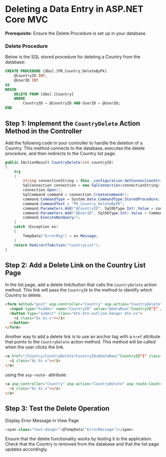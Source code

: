 # Deleting a Data Entry in ASP.NET Core MVC

**Prerequisite**: Ensure the Delete Procedure is set up in your database.

### Delete Procedure

Below is the SQL stored procedure for deleting a Country from the database:

```sql
CREATE PROCEDURE [dbo].[PR_Country_DeleteByPk]
    @CountryID INT,
    @UserID INT
AS
BEGIN
    DELETE FROM [dbo].[Country]
    WHERE 
        CountryID = @CountryID AND UserID = @UserID;
END
```

## Step 1: Implement the `CountryDelete` Action Method in the Controller

Add the following code in your controller to handle the deletion of a Country. This method connects to the database, executes the delete procedure, and then redirects to the Country list page.

```csharp
public IActionResult CountryDelete(int countryID)
{
    try
    {
        string connectionString = this._configuration.GetConnectionString("ConnectionString");
        SqlConnection connection = new SqlConnection(connectionString);
        connection.Open();
        SqlCommand command = connection.CreateCommand();
        command.CommandType = System.Data.CommandType.StoredProcedure;
        command.CommandText = "PR_Country_DeleteByPK";
        command.Parameters.Add("@CountryID", SqlDbType.Int).Value = countryID;
        command.Parameters.Add("@UserID", SqlDbType.Int).Value = CommonVariable.UserID();
        command.ExecuteNonQuery();
    }
    catch (Exception ex)
    {
        TempData["ErrorMsg"] = ex.Message;
    }
    return RedirectToAction("CountryList");
}
```

## Step 2: Add a Delete Link on the Country List Page

In the list page, add a delete link/button that calls the `CountryDelete` action method. This link will pass the `CountryID` to the method to identify which Country to delete.

```html
<form method="post" asp-controller="Country" asp-action="CountryDelete">
  <input type="hidden" name="CountryID" value="@dataRow["CountryID"]" />
  <button type="submit" class="btn btn-outline-danger btn-xs">
    <i class="bi bi-x"></i>
  </button>
</form>
```

Another way to add a delete link is to use an anchor tag with a `href` attribute that points to the `CountryDelete` action method. This method will be called when the user clicks the link.

```html
<a href="/Country/CountryDelete?CountryID=@dataRow["CountryID"]" class="btn btn-outline-danger btn-xs">
  <i class="bi bi-x"></i>
</a>

```

using the `asp-route-` attribute:

```html
<a asp-controller="Country" asp-action="CountryDelete" asp-route-CountryID="@dataRow["CountryID"]" class="btn btn-outline-danger btn-xs">
  <i class="bi bi-x"></i>
</a>
```

## Step 3: Test the Delete Operation

Display Error Message in View Page
```csharp
<span class="text-danger">@TempData["ErrorMessage"]</span>
```
Ensure that the delete functionality works by testing it in the application. Check that the Country is removed from the database and that the list page updates accordingly.
